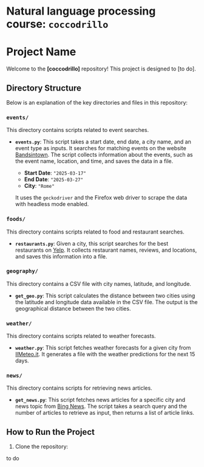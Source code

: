 # Natural language processing course: `coccodrillo`


# Project Name

Welcome to the **[coccodrillo]** repository! This project is designed to [to do].

## Directory Structure

Below is an explanation of the key directories and files in this repository:

### `events/`

This directory contains scripts related to event searches.

- **`events.py`**: This script takes a start date, end date, a city name, and an event type as inputs. It searches for matching events on the website [Bandsintown](https://www.bandsintown.com/). The script collects information about the events, such as the event name, location, and time, and saves the data in a file.

  - **Start Date**: `"2025-03-17"`
  - **End Date**: `"2025-03-27"`
  - **City**: `"Rome"`

  It uses the `geckodriver` and the Firefox web driver to scrape the data with headless mode enabled.

### `foods/`

This directory contains scripts related to food and restaurant searches.

- **`restaurants.py`**: Given a city, this script searches for the best restaurants on [Yelp](https://www.yelp.com/). It collects restaurant names, reviews, and locations, and saves this information into a file.

### `geography/`

This directory contains a CSV file with city names, latitude, and longitude.

- **`get_geo.py`**: This script calculates the distance between two cities using the latitude and longitude data available in the CSV file. The output is the geographical distance between the two cities.

### `weather/`

This directory contains scripts related to weather forecasts.

- **`weather.py`**: This script fetches weather forecasts for a given city from [IlMeteo.it](https://www.ilmeteo.it/meteo/). It generates a file with the weather predictions for the next 15 days.

### `news/`

This directory contains scripts for retrieving news articles.

- **`get_news.py`**: This script fetches news articles for a specific city and news topic from [Bing News](https://www.bing.com/news/). The script takes a search query and the number of articles to retrieve as input, then returns a list of article links.


## How to Run the Project

1. Clone the repository:

  to do

